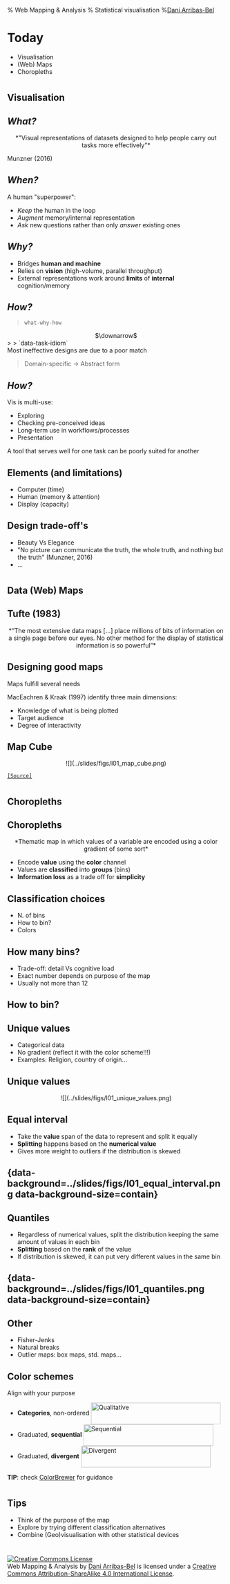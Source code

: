 % Web Mapping & Analysis
% Statistical visualisation
%[Dani Arribas-Bel](http://darribas.org)

# Today

- Visualisation
- (Web) Maps
- Choropleths

#
## Visualisation

## *What?*

<CENTER>
*"Visual representations of datasets designed to help people carry out
tasks more effectively"*
</CENTER>

Munzner (2016)

## *When?*

A human "superpower":

- *Keep* the human in the loop
- *Augment* memory/internal representation
- *Ask* new questions rather than only *answer* existing ones

## *Why?*

- Bridges **human and machine**
- Relies on **vision** (high-volume, parallel throughput)
- External representations work around **limits** of **internal** cognition/memory

## *How?*

> `what-why-how`
>
<CENTER>$\downarrow$ </CENTER>
>
> `data-task-idiom`

<div class='fragment'>
Most ineffective designs are due to a poor match

> Domain-specific $\rightarrow$ Abstract form
</div>

## *How?*

Vis is <fragment class='hgl'>multi-use</fragment>: 

- Exploring
- Checking pre-conceived ideas
- Long-term use in workflows/processes
- Presentation

A tool that serves well for one task can be poorly suited for another

## Elements (and limitations)

- Computer (time)
- Human (memory & attention)
- Display (capacity)

## Design trade-off's

- Beauty Vs Elegance
- "No picture can communicate the truth, the whole truth, and nothing but the
  truth" (Munzner, 2016)
- ...

#
## Data (Web) Maps

## Tufte (1983)

<CENTER>
*“The most extensive data maps […] place millions of bits of information on a single page before our eyes. No other method for the display of statistical information is so powerful”*
</CENTER>

## Designing good maps

Maps fulfill several needs

MacEachren & Kraak (1997) identify three main dimensions:

- Knowledge of what is being plotted
- Target audience
- Degree of interactivity

## Map Cube

<CENTER>
![](../slides/figs/l01_map_cube.png)
</CENTER>

[`[Source]`](http://cartography.tuwien.ac.at/wordpress/wp-content/uploads/2013/01/cartotalk-corne-van-elzakker.pdf)


#
## Choropleths

## Choropleths

<center>
*Thematic map in which values of a variable are encoded using a color
gradient of some sort*
</center>

* Encode **value** using the **color** channel
* Values are **classified** into **groups** (bins)
* **Information loss** as a trade off for **simplicity**

## Classification choices

* N. of bins
* How to bin?
* Colors

## How many bins?

- Trade-off: detail Vs cognitive load
- Exact number depends on purpose of the map
- Usually not more than 12

## How to bin?

## Unique values

* Categorical data
* No gradient (reflect it with the color scheme!!!)
* Examples: Religion, country of origin...

## Unique values
<center>
![](../slides/figs/l01_unique_values.png)
</center>

## Equal interval

* Take the **value** span of the data to represent and split it equally
* **Splitting** happens based on the **numerical value**
* Gives more weight to outliers if the distribution is skewed

## {data-background=../slides/figs/l01_equal_interval.png data-background-size=contain}

## Quantiles

* Regardless of numerical values, split the distribution keeping the same
  amount of values in each bin
* **Splitting** based on the **rank** of the value
* If distribution is skewed, it can put very different values in the same bin

## {data-background=../slides/figs/l01_quantiles.png data-background-size=contain}

## Other

* Fisher-Jenks
* Natural breaks
* Outlier maps: box maps, std. maps...

## Color schemes

Align with your purpose

* **Categories**, non-ordered [<img src="../slides/figs/l01_pal_qual.png" alt="Qualitative"
style="width:300px;height:50px;vertical-align:middle;border:0px;" class="fragment"/>](https://jiffyclub.github.io/palettable/wesanderson/#fantasticfox2_5)
* Graduated, **sequential** [<img src="../slides/figs/l01_pal_seq.png" alt="Sequential"
style="width:300px;height:50px;vertical-align:middle;border:0px;" class="fragment"/>](https://jiffyclub.github.io/palettable/colorbrewer/sequential/#rdpu_5)
* Graduated, **divergent** [<img src="../slides/figs/l01_pal_div.png" alt="Divergent"
style="width:300px;height:50px;vertical-align:middle;border:0px;" class="fragment"/>](https://jiffyclub.github.io/palettable/colorbrewer/diverging/#rdylgn_5)

**TIP**: check [ColorBrewer](http://colorbrewer2.org/) for guidance

#
## Tips

- Think of the purpose of the map
- Explore by trying different classification alternatives
- Combine (Geo)visualisation with other statistical devices

#
<a rel="license" href="http://creativecommons.org/licenses/by-sa/4.0/"><img alt="Creative Commons License" style="border-width:0" src="https://i.creativecommons.org/l/by-sa/4.0/88x31.png" /></a><br /><span xmlns:dct="http://purl.org/dc/terms/" property="dct:title">Web Mapping & Analysis</span> by <a xmlns:cc="http://creativecommons.org/ns#" href="http://darribas.org" property="cc:attributionName" rel="cc:attributionURL">Dani Arribas-Bel</a> is licensed under a <a rel="license" href="http://creativecommons.org/licenses/by-sa/4.0/">Creative Commons Attribution-ShareAlike 4.0 International License</a>.


